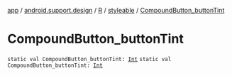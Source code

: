[app](../../../index.md) / [android.support.design](../../index.md) / [R](../index.md) / [styleable](index.md) / [CompoundButton_buttonTint](.)

# CompoundButton_buttonTint

`static val CompoundButton_buttonTint: `[`Int`](https://kotlinlang.org/api/latest/jvm/stdlib/kotlin/-int/index.html)
`static val CompoundButton_buttonTint: `[`Int`](https://kotlinlang.org/api/latest/jvm/stdlib/kotlin/-int/index.html)